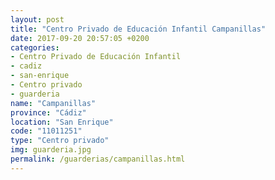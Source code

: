 ```yaml
---
layout: post
title: "Centro Privado de Educación Infantil Campanillas"
date: 2017-09-20 20:57:05 +0200
categories:
- Centro Privado de Educación Infantil
- cadiz
- san-enrique
- Centro privado
- guarderia
name: "Campanillas"
province: "Cádiz"
location: "San Enrique"
code: "11011251"
type: "Centro privado"
img: guarderia.jpg
permalink: /guarderias/campanillas.html
---
```

